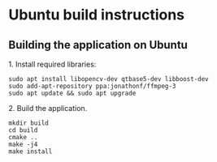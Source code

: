Ubuntu build instructions
=========================

Building the application on Ubuntu
----------------------------------

1\. Install required libraries:

~~~~~~~~~~~~~~~~~~~~~~~~~~~~~~~~~~~~~~~~~~~~~~~~~~~~~~~~~~~~~~~~~~~~~{.sh}
sudo apt install libopencv-dev qtbase5-dev libboost-dev
sudo add-apt-repository ppa:jonathonf/ffmpeg-3
sudo apt update && sudo apt upgrade
~~~~~~~~~~~~~~~~~~~~~~~~~~~~~~~~~~~~~~~~~~~~~~~~~~~~~~~~~~~~~~~~~~~~~

2\. Build the application.
~~~~~~~~~~~~~~~~~~~~~~~~~~~~~~~~~~~~~~~~~~~~~~~~~~~~~~~~~~~~~~~~~~~~~{.sh}
mkdir build
cd build
cmake ..
make -j4
make install
~~~~~~~~~~~~~~~~~~~~~~~~~~~~~~~~~~~~~~~~~~~~~~~~~~~~~~~~~~~~~~~~~~~~~

